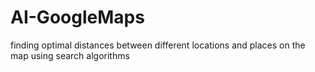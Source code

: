 # AI-GoogleMaps
finding optimal distances between different locations and places on the map using search algorithms

